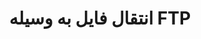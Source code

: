 ---
id: hostDownloadTransferFTP
slug: /hosts/download/transfer-ftp
title: انتقال فایل به وسیله FTP
---